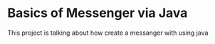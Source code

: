 # Basics of Messenger via Java
This project is talking about how create a messanger with using java
